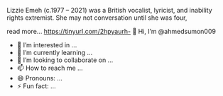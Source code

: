 Lizzie Emeh (c.1977 – 2021) was a British vocalist, lyricist, and inability rights extremist. She may not conversation until she was four,

read more... https://tinyurl.com/2hpyaurh- 👋 Hi, I’m @ahmedsumon009
- 👀 I’m interested in ...
- 🌱 I’m currently learning ...
- 💞️ I’m looking to collaborate on ...
- 📫 How to reach me ...
- 😄 Pronouns: ...
- ⚡ Fun fact: ...

<!---
ahmedsumon009/ahmedsumon009 is a ✨ special ✨ repository because its `README.md` (this file) appears on your GitHub profile.
You can click the Preview link to take a look at your changes.
--->
